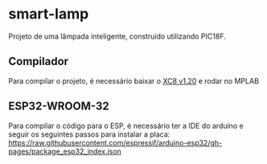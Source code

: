 # smart-lamp
Projeto de uma lâmpada inteligente, construído utilizando PIC18F.

## Compilador
Para compilar o projeto, é necessário baixar o [XC8 v1.20](https://www.microchip.com/en-us/tools-resources/archives/mplab-ecosystem) e rodar no MPLAB

## ESP32-WROOM-32
Para compilar o código para o ESP, é necessário ter a IDE do arduíno e seguir os seguintes passos para instalar a placa: https://raw.githubusercontent.com/espressif/arduino-esp32/gh-pages/package_esp32_index.json
